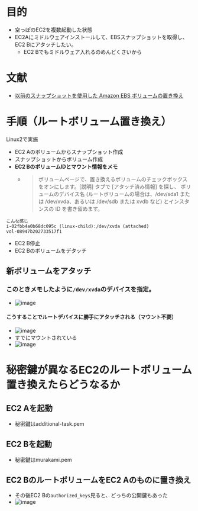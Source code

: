 # 目的
- 空っぽのEC2を複数起動した状態
- EC2Aにミドルウェアインストールして、EBSスナップショットを取得し、EC2 Bにアタッチしたい。
  - EC2 Bでもミドルウェア入れるのめんどくさいから

# 文献
- [以前のスナップショットを使用した Amazon EBS ボリュームの置き換え](https://docs.aws.amazon.com/ja_jp/AWSEC2/latest/UserGuide/ebs-restoring-volume.html)

# 手順（ルートボリューム置き換え）
Linux2で実施
- EC2 Aのボリュームからスナップショット作成
- スナップショットからボリューム作成
- **EC2 BのボリュームIDとマウント情報をメモ**
  - >ボリュームページで、置き換えるボリュームのチェックボックスをオンにします。[説明] タブで [アタッチ済み情報] を探し、 ボリュームのデバイス名 (ルートボリュームの場合は、/dev/sda1 または /dev/xvda、あるいは /dev/sdb または xvdb など) とインスタンスの ID を書き留めます。
```
こんな感じ
i-02fbb4a0b68dc095c (linux-child):/dev/xvda (attached)
vol-08947b202733517f1
```
- EC2 B停止
- EC2 Bのボリュームをデタッチ

## 新ボリュームをアタッチ
### このときメモしたように`/dev/xvda`のデバイスを指定。
- ![image](https://user-images.githubusercontent.com/60077121/111425366-6e184480-8736-11eb-8d68-1a0b18529d2f.png)
#### こうすることでルートデバイスに勝手にアタッチされる（マウント不要）
- ![image](https://user-images.githubusercontent.com/60077121/111426105-791fa480-8737-11eb-8fcd-e9194ec3f363.png)
- すでにマウントされている
- ![image](https://user-images.githubusercontent.com/60077121/111426259-bc7a1300-8737-11eb-8a86-35f73eccebef.png)

# 秘密鍵が異なるEC2のルートボリューム置き換えたらどうなるか
## EC2 Aを起動
- 秘密鍵はadditional-task.pem
## EC2 Bを起動
- 秘密鍵はmurakami.pem
## EC2 BのルートボリュームをEC2 Aのものに置き換え
- その後EC2 Bの`authorized_keys`見ると、どっちの公開鍵もあった
- ![image](https://user-images.githubusercontent.com/60077121/111429165-f3eabe80-873b-11eb-92b9-aff6f3da9ce4.png)





